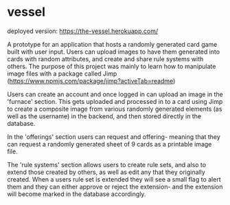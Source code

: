 # vessel

deployed version: https://the-vessel.herokuapp.com/

A prototype for an application that hosts a randomly generated card game built with user input. 
Users can upload images to have them generated into cards with random attributes, and create and share rule systems with others. The purpose of this project
was mainly to learn how to manipulate image files with a package called Jimp (https://www.npmjs.com/package/jimp?activeTab=readme) 

Users can create an account and once logged in can upload an image in the 'furnace' section. This gets uploaded and processed in to a card
using Jimp to create a composite image from various randomly generated elements (as well as the username) in the backend, 
and then stored directly in the database.

In the 'offerings' section users can request and offering- meaning that they can request a randomly generated sheet of 9 cards as a printable image file.

The 'rule systems' section allows users to create rule sets, and also to extend those created by others, as well as edit any that they originally created. 
When a users rule set is extended they will see a small flag to alert them and they can either approve or reject the extension- and the extension will 
become marked in the database accordingly.

